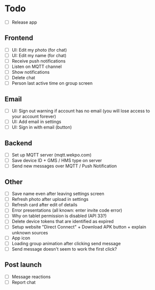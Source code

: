 
Todo
====

 * [ ] Release app

Frontend
--------

 * [ ] UI: Edit my photo (for chat)
 * [ ] UI: Edit my name (for chat)
 * [ ] Receive push notifications
 * [ ] Listen on MQTT channel
 * [ ] Show notifications
 * [ ] Delete chat
 * [ ] Person last active time on group screen

Email
-----

 * [ ] UI: Sign out warning if account has no email (you will lose access to your account forever)
 * [ ] UI: Add email in settings
 * [ ] UI: Sign in with email (button)

Backend
-------

 * [ ] Set up MQTT server (mqtt.wekpo.com)
 * [ ] Save device ID + GMS / HMS type on server
 * [ ] Send new messages over MQTT / Push Notification

Other
-----

 * [ ] Save name even after leaving settings screen
 * [ ] Refresh photo after upload in settings
 * [ ] Refresh card after edit of details
 * [ ] Error presentations (all known: enter invite code error)
 * [ ] Why on tablet permission is disabled (API 33?)
 * [ ] Delete device tokens that are identified as expired
 * [ ] Setup website "Direct Connect" + Download APK button + explain unknown sources
 * [ ] App icon
 * [ ] Loading group animation after clicking send message
 * [ ] Send message doesn't seem to work the first click?

Post launch
-----------

 * [ ] Message reactions
 * [ ] Report chat
